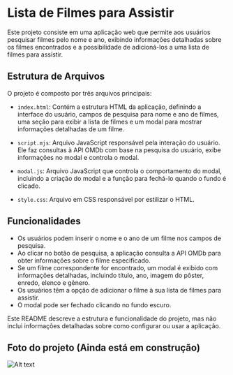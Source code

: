 # Lista de Filmes para Assistir

Este projeto consiste em uma aplicação web que permite aos usuários pesquisar filmes pelo nome e ano, exibindo informações detalhadas sobre os filmes encontrados e a possibilidade de adicioná-los a uma lista de filmes para assistir.

## Estrutura de Arquivos

O projeto é composto por três arquivos principais:

- `index.html`: Contém a estrutura HTML da aplicação, definindo a interface do usuário, campos de pesquisa para nome e ano de filmes, uma seção para exibir a lista de filmes e um modal para mostrar informações detalhadas de um filme.

- `script.mjs`: Arquivo JavaScript responsável pela interação do usuário. Ele faz consultas à API OMDb com base na pesquisa do usuário, exibe informações no modal e controla o modal.

- `modal.js`: Arquivo JavaScript que controla o comportamento do modal, incluindo a criação do modal e a função para fechá-lo quando o fundo é clicado.

- `style.css`: Arquivo em CSS responsável por estilizar o HTML.

## Funcionalidades

- Os usuários podem inserir o nome e o ano de um filme nos campos de pesquisa.
- Ao clicar no botão de pesquisa, a aplicação consulta a API OMDb para obter informações sobre o filme especificado.
- Se um filme correspondente for encontrado, um modal é exibido com informações detalhadas, incluindo título, ano, imagem do pôster, enredo, elenco e gênero.
- Os usuários têm a opção de adicionar o filme à sua lista de filmes para assistir.
- O modal pode ser fechado clicando no fundo escuro.

Este README descreve a estrutura e funcionalidade do projeto, mas não inclui informações detalhadas sobre como configurar ou usar a aplicação.

## Foto do projeto (Ainda está em construção)

![Alt text](imagens/foto-projeto.png)
